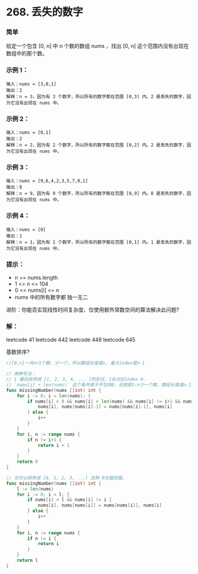 # 268. 丢失的数字

### 简单

给定一个包含 [0, n] 中 n 个数的数组 nums ，找出 [0, n] 这个范围内没有出现在数组中的那个数。

### 示例 1：

	输入：nums = [3,0,1]
	输出：2
	解释：n = 3，因为有 3 个数字，所以所有的数字都在范围 [0,3] 内。2 是丢失的数字，因为它没有出现在 nums 中。

### 示例 2：

	输入：nums = [0,1]
	输出：2
	解释：n = 2，因为有 2 个数字，所以所有的数字都在范围 [0,2] 内。2 是丢失的数字，因为它没有出现在 nums 中。

### 示例 3：

	输入：nums = [9,6,4,2,3,5,7,0,1]
	输出：8
	解释：n = 9，因为有 9 个数字，所以所有的数字都在范围 [0,9] 内。8 是丢失的数字，因为它没有出现在 nums 中。

### 示例 4：

	输入：nums = [0]
	输出：1
	解释：n = 1，因为有 1 个数字，所以所有的数字都在范围 [0,1] 内。1 是丢失的数字，因为它没有出现在 nums 中。

### 提示：
- n == nums.length
- 1 <= n <= 104
- 0 <= nums[i] <= n
- nums 中的所有数字都 独一无二

进阶：你能否实现线性时间复杂度、仅使用额外常数空间的算法解决此问题?

### 解：

leetcode 41
leetcode 442
leetcode 448
leetcode 645

基数排序?

```go
//[0,n]一共n+1个数，少一个，所以数组长度是n, 最大index是n-1

// 两种写法：
// 1 最后排序成 [1, 2, 3, 4, ... ]的形式，1在对应index 0.
// `nums[i] < len(nums)` 这个条件用于不包括0，也就是1-n少一个数，数组长度是n-1
func missingNumber(nums []int) int {
	for i := 0; i < len(nums); {
		if nums[i] > 0 && nums[i] < len(nums) && nums[i] != i+1 && nums[i] != nums[nums[i]-1] {
			nums[i], nums[nums[i]-1] = nums[nums[i]-1], nums[i]
		} else {
			i++
		}
	}
	for i, n := range nums {
		if n != i+1 {
			return i + 1
		}
	}
	return 0
}

// 也可以排序成 [0, 1, 2, 3, ...] 这种 0在最前面。
func missingNumber(nums []int) int {
    l := len(nums)
    for i := 0; i < l; {
        if nums[i] < l && nums[i] != i {
            nums[i], nums[nums[i]] = nums[nums[i]], nums[i]
        } else {
            i++
        }
    }
    for i, n := range nums {
        if n != i {
            return i
        }
    }
    return l
}
```
